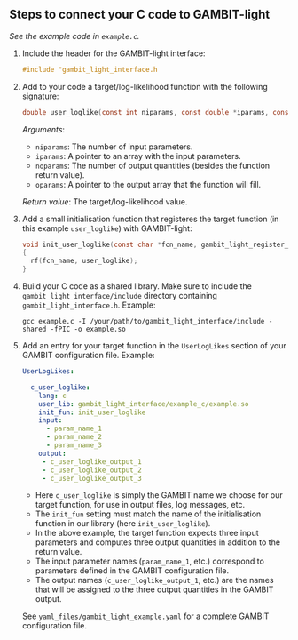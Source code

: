 ## Steps to connect your C code to GAMBIT-light

_See the example code in `example.c`._

1. Include the header for the GAMBIT-light interface:
   ```c
   #include "gambit_light_interface.h
   ```

2. Add to your code a target/log-likelihood function with the following signature:
   ```c
   double user_loglike(const int niparams, const double *iparams, const int noparams, double *oparams)
   ```
   _Arguments_:
   * `niparams`: The number of input parameters.
   * `iparams`: A pointer to an array with the input parameters.
   * `noparams`: The number of output quantities (besides the function return value).
   * `oparams`: A pointer to the output array that the function will fill.

   _Return value_: The target/log-likelihood value.


3. Add a small initialisation function that registeres the target function (in this example `user_loglike`) with GAMBIT-light:
   ```c
   void init_user_loglike(const char *fcn_name, gambit_light_register_loglike_fcn rf)
   {
     rf(fcn_name, user_loglike);
   }   
   ```

4. Build your C code as a shared library. Make sure to include the `gambit_light_interface/include` directory containing `gambit_light_interface.h`. Example:
   ```
   gcc example.c -I /your/path/to/gambit_light_interface/include -shared -fPIC -o example.so
   ``` 

5. Add an entry for your target function in the `UserLogLikes` section of your GAMBIT configuration file. Example:
   ```yaml
   UserLogLikes:

     c_user_loglike:
       lang: c
       user_lib: gambit_light_interface/example_c/example.so
       init_fun: init_user_loglike
       input:
         - param_name_1
         - param_name_2
         - param_name_3
       output:
        - c_user_loglike_output_1
        - c_user_loglike_output_2
        - c_user_loglike_output_3
   ```
   * Here `c_user_loglike` is simply the GAMBIT name we choose for our target function, for use in output files, log messages, etc. 
   * The `init_fun` setting must match the name of the initialisation function in our library (here `init_user_loglike`).
   * In the above example, the target function expects three input parameters and computes three output quantities in addition to the return value. 
   * The input parameter names (`param_name_1`, etc.) correspond to parameters defined in the GAMBIT configuration file.
   * The output names (`c_user_loglike_output_1`, etc.) are the names that will be assigned to the three output quantities in the GAMBIT output.

   See `yaml_files/gambit_light_example.yaml` for a complete GAMBIT configuration file.
   
